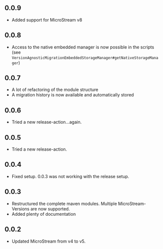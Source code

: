 ## 0.0.9
* Added support for MicroStream v8

## 0.0.8
* Access to the native embedded manager is now possible in the scripts (see ``VersionAgnosticMigrationEmbeddedStorageManager#getNativeStorageManager``)

## 0.0.7
* A lot of refactoring of the module structure
* A migration history is now available and automatically stored

## 0.0.6
* Tried a new release-action...again.

## 0.0.5
* Tried a new release-action.

## 0.0.4
* Fixed setup. 0.0.3 was not working with the release setup.

## 0.0.3
* Restructured the complete maven modules. Multiple MicroStream-Versions are now supported.
* Added plenty of documentation

## 0.0.2
* Updated MicroStream from v4 to v5.
